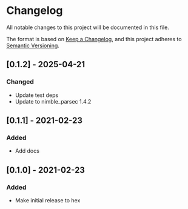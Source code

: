 # Changelog
All notable changes to this project will be documented in this file.

The format is based on [Keep a Changelog](https://keepachangelog.com/en/1.0.0/),
and this project adheres to [Semantic Versioning](https://semver.org/spec/v2.0.0.html).

## [0.1.2] - 2025-04-21
### Changed
- Update test deps
- Update to nimble_parsec 1.4.2

## [0.1.1] - 2021-02-23
### Added
- Add docs

## [0.1.0] - 2021-02-23
### Added
- Make initial release to hex
